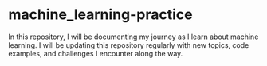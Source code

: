 # machine_learning-practice
In this repository, I will be documenting my journey as I learn about machine learning. I will be updating this repository regularly with new topics, code examples, and challenges I encounter along the way.
